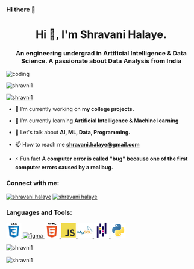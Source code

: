 ### Hi there 👋

<h1 align="center">Hi 👋, I'm Shravani Halaye.</h1>
<h3 align="center">An engineering undergrad in Artificial Intelligence & Data Science. A passionate about Data Analysis from India</h3>
<img align ="centre" alt="coding" width="400" src="https://assignmenthelp247.com/assets/images/our-writer.png">
  

<p align="left"> <img src="https://komarev.com/ghpvc/?username=shravni1&label=Profile%20views&color=0e75b6&style=flat" alt="shravni1" /> </p>

<p align="left"> <a href="https://github.com/ryo-ma/github-profile-trophy"><img src="https://github-profile-trophy.vercel.app/?username=shravni1" alt="shravni1" /></a> </p>

- 🔭 I’m currently working on **my college projects.**

- 🌱 I’m currently learning **Artificial Intelligence & Machine learning**

- 💬 Let's talk about **AI, ML, Data, Programming.**

- 📫 How to reach me **shravani.halaye@gmail.com**

- ⚡ Fun fact **A computer error is called "bug" because one of the first computer errors caused by a real bug.**

<h3 align="left">Connect with me:</h3>
<p align="left">
<a href="https://linkedin.com/in/shravani halaye" target="blank"><img align="center" src="https://raw.githubusercontent.com/rahuldkjain/github-profile-readme-generator/master/src/images/icons/Social/linked-in-alt.svg" alt="shravani halaye" height="30" width="40" /></a>
<a href="https://kaggle.com/shravani halaye" target="blank">
<img align="center" src="https://raw.githubusercontent.com/rahuldkjain/github-profile-readme-generator/master/src/images/icons/Social/kaggle.svg" alt="shravani halaye" height="30" width="40" /></a>
</p>

<h3 align="left">Languages and Tools:</h3>
<p align="left"> <a href="https://www.w3schools.com/css/" target="_blank" rel="noreferrer"> <img src="https://raw.githubusercontent.com/devicons/devicon/master/icons/css3/css3-original-wordmark.svg" alt="css3" width="40" height="40"/> </a> <a href="https://www.figma.com/" target="_blank" rel="noreferrer"> <img src="https://www.vectorlogo.zone/logos/figma/figma-icon.svg" alt="figma" width="40" height="40"/> </a> <a href="https://www.w3.org/html/" target="_blank" rel="noreferrer"> <img src="https://raw.githubusercontent.com/devicons/devicon/master/icons/html5/html5-original-wordmark.svg" alt="html5" width="40" height="40"/> </a> <a href="https://developer.mozilla.org/en-US/docs/Web/JavaScript" target="_blank" rel="noreferrer"> <img src="https://raw.githubusercontent.com/devicons/devicon/master/icons/javascript/javascript-original.svg" alt="javascript" width="40" height="40"/> </a> <a href="https://www.mysql.com/" target="_blank" rel="noreferrer"> <img src="https://raw.githubusercontent.com/devicons/devicon/master/icons/mysql/mysql-original-wordmark.svg" alt="mysql" width="40" height="40"/> </a> <a href="https://pandas.pydata.org/" target="_blank" rel="noreferrer"> <img src="https://raw.githubusercontent.com/devicons/devicon/2ae2a900d2f041da66e950e4d48052658d850630/icons/pandas/pandas-original.svg" alt="pandas" width="40" height="40"/> </a> <a href="https://www.python.org" target="_blank" rel="noreferrer"> <img src="https://raw.githubusercontent.com/devicons/devicon/master/icons/python/python-original.svg" alt="python" width="40" height="40"/> </a> </p>

<p><img align="center" src="https://github-readme-stats.vercel.app/api/top-langs?username=shravni1&show_icons=true&locale=en&layout=compact" alt="shravni1" /></p>

<p><img align="center" src="https://github-readme-streak-stats.herokuapp.com/?user=shravni1&" alt="shravni1" /></p>

